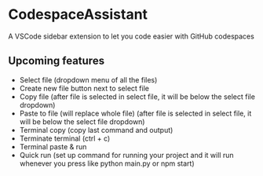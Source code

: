 # CodespaceAssistant
A VSCode sidebar extension to let you code easier with GitHub codespaces

## Upcoming features
- Select file (dropdown menu of all the files)
- Create new file button next to select file
- Copy file (after file is selected in select file, it will be below the select file dropdown)
- Paste to file (will replace whole file) (after file is selected in select file, it will be below the select file dropdown)
- Terminal copy (copy last command and output)
- Terminate terminal (ctrl + c)
- Terminal paste & run
- Quick run (set up command for running your project and it will run whenever you press like python main.py or npm start) 
